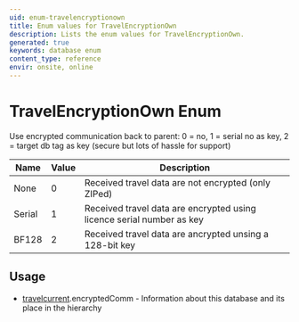 ```yaml
---
uid: enum-travelencryptionown
title: Enum values for TravelEncryptionOwn
description: Lists the enum values for TravelEncryptionOwn.
generated: true
keywords: database enum
content_type: reference
envir: onsite, online
---
```


# TravelEncryptionOwn Enum

Use encrypted communication back to parent: 0 = no, 1 = serial no as key, 2 = target db tag as key (secure but lots of hassle for support)

| Name | Value | Description |
|------|-------|-------------|
|None|0|Received travel data are not encrypted (only ZIPed)|
|Serial|1|Received travel data are encrypted using licence serial number as key|
|BF128|2|Received travel data are ancrypted unsing a 128-bit key|

## Usage

* [travelcurrent](../travelcurrent.md).encryptedComm - Information about this database and its place in the hierarchy

